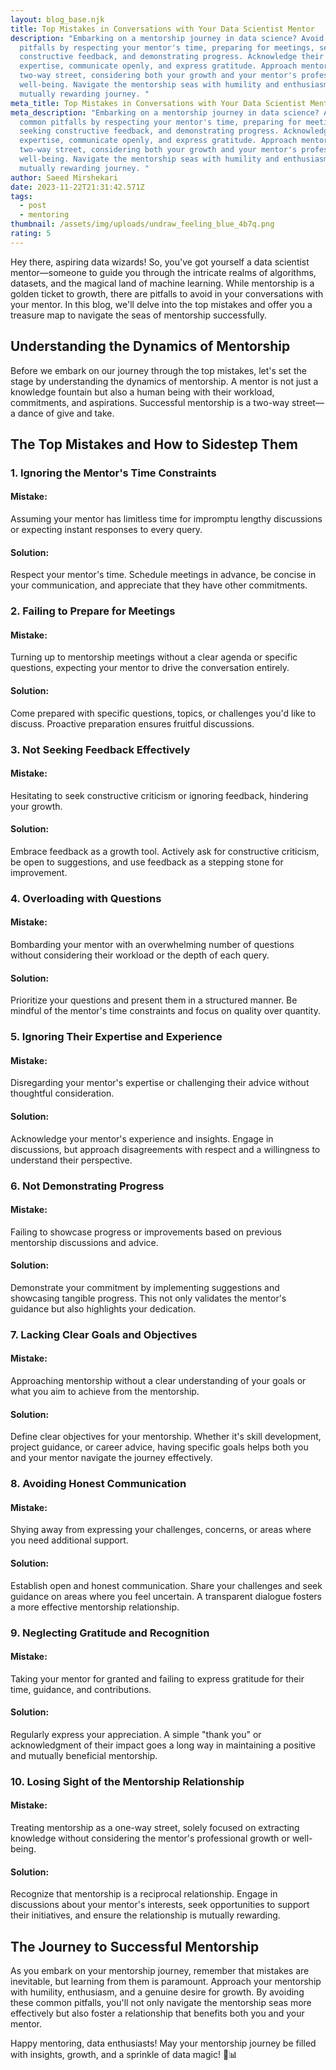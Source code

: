 ```yaml
---
layout: blog_base.njk
title: Top Mistakes in Conversations with Your Data Scientist Mentor
description: "Embarking on a mentorship journey in data science? Avoid common
  pitfalls by respecting your mentor's time, preparing for meetings, seeking
  constructive feedback, and demonstrating progress. Acknowledge their
  expertise, communicate openly, and express gratitude. Approach mentorship as a
  two-way street, considering both your growth and your mentor's professional
  well-being. Navigate the mentorship seas with humility and enthusiasm for a
  mutually rewarding journey. "
meta_title: Top Mistakes in Conversations with Your Data Scientist Mentor
meta_description: "Embarking on a mentorship journey in data science? Avoid
  common pitfalls by respecting your mentor's time, preparing for meetings,
  seeking constructive feedback, and demonstrating progress. Acknowledge their
  expertise, communicate openly, and express gratitude. Approach mentorship as a
  two-way street, considering both your growth and your mentor's professional
  well-being. Navigate the mentorship seas with humility and enthusiasm for a
  mutually rewarding journey. "
author: Saeed Mirshekari
date: 2023-11-22T21:31:42.571Z
tags:
  - post
  - mentoring
thumbnail: /assets/img/uploads/undraw_feeling_blue_4b7q.png
rating: 5
---
```

Hey there, aspiring data wizards! So, you've got yourself a data scientist mentor—someone to guide you through the intricate realms of algorithms, datasets, and the magical land of machine learning. While mentorship is a golden ticket to growth, there are pitfalls to avoid in your conversations with your mentor. In this blog, we'll delve into the top mistakes and offer you a treasure map to navigate the seas of mentorship successfully.

## Understanding the Dynamics of Mentorship

Before we embark on our journey through the top mistakes, let's set the stage by understanding the dynamics of mentorship. A mentor is not just a knowledge fountain but also a human being with their workload, commitments, and aspirations. Successful mentorship is a two-way street—a dance of give and take.

## The Top Mistakes and How to Sidestep Them

### 1. **Ignoring the Mentor's Time Constraints**

#### Mistake:
Assuming your mentor has limitless time for impromptu lengthy discussions or expecting instant responses to every query.

#### Solution:
Respect your mentor's time. Schedule meetings in advance, be concise in your communication, and appreciate that they have other commitments.

### 2. **Failing to Prepare for Meetings**

#### Mistake:
Turning up to mentorship meetings without a clear agenda or specific questions, expecting your mentor to drive the conversation entirely.

#### Solution:
Come prepared with specific questions, topics, or challenges you'd like to discuss. Proactive preparation ensures fruitful discussions.

### 3. **Not Seeking Feedback Effectively**

#### Mistake:
Hesitating to seek constructive criticism or ignoring feedback, hindering your growth.

#### Solution:
Embrace feedback as a growth tool. Actively ask for constructive criticism, be open to suggestions, and use feedback as a stepping stone for improvement.

### 4. **Overloading with Questions**

#### Mistake:
Bombarding your mentor with an overwhelming number of questions without considering their workload or the depth of each query.

#### Solution:
Prioritize your questions and present them in a structured manner. Be mindful of the mentor's time constraints and focus on quality over quantity.

### 5. **Ignoring Their Expertise and Experience**

#### Mistake:
Disregarding your mentor's expertise or challenging their advice without thoughtful consideration.

#### Solution:
Acknowledge your mentor's experience and insights. Engage in discussions, but approach disagreements with respect and a willingness to understand their perspective.

### 6. **Not Demonstrating Progress**

#### Mistake:
Failing to showcase progress or improvements based on previous mentorship discussions and advice.

#### Solution:
Demonstrate your commitment by implementing suggestions and showcasing tangible progress. This not only validates the mentor's guidance but also highlights your dedication.

### 7. **Lacking Clear Goals and Objectives**

#### Mistake:
Approaching mentorship without a clear understanding of your goals or what you aim to achieve from the mentorship.

#### Solution:
Define clear objectives for your mentorship. Whether it's skill development, project guidance, or career advice, having specific goals helps both you and your mentor navigate the journey effectively.

### 8. **Avoiding Honest Communication**

#### Mistake:
Shying away from expressing your challenges, concerns, or areas where you need additional support.

#### Solution:
Establish open and honest communication. Share your challenges and seek guidance on areas where you feel uncertain. A transparent dialogue fosters a more effective mentorship relationship.

### 9. **Neglecting Gratitude and Recognition**

#### Mistake:
Taking your mentor for granted and failing to express gratitude for their time, guidance, and contributions.

#### Solution:
Regularly express your appreciation. A simple "thank you" or acknowledgment of their impact goes a long way in maintaining a positive and mutually beneficial mentorship.

### 10. **Losing Sight of the Mentorship Relationship**

#### Mistake:
Treating mentorship as a one-way street, solely focused on extracting knowledge without considering the mentor's professional growth or well-being.

#### Solution:
Recognize that mentorship is a reciprocal relationship. Engage in discussions about your mentor's interests, seek opportunities to support their initiatives, and ensure the relationship is mutually rewarding.

## The Journey to Successful Mentorship

As you embark on your mentorship journey, remember that mistakes are inevitable, but learning from them is paramount. Approach your mentorship with humility, enthusiasm, and a genuine desire for growth. By avoiding these common pitfalls, you'll not only navigate the mentorship seas more effectively but also foster a relationship that benefits both you and your mentor.

Happy mentoring, data enthusiasts! May your mentorship journey be filled with insights, growth, and a sprinkle of data magic! 🚀📊